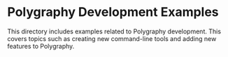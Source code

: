 # Polygraphy Development Examples

This directory includes examples related to Polygraphy development.
This covers topics such as creating new command-line tools and adding
new features to Polygraphy.
